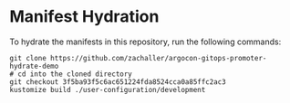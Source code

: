 # Manifest Hydration

To hydrate the manifests in this repository, run the following commands:

```shell
git clone https://github.com/zachaller/argocon-gitops-promoter-hydrate-demo
# cd into the cloned directory
git checkout 3f5ba93f5c6ac651224fda8524cca0a85ffc2ac3
kustomize build ./user-configuration/development
```
